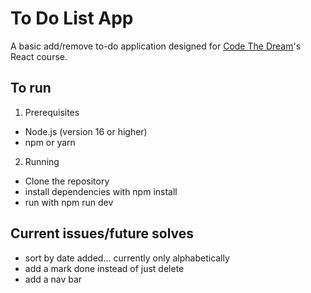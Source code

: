# To Do List App

A basic add/remove to-do application designed for [Code The Dream](https://codethedream.org)'s React course.

## To run

1.  Prerequisites

- Node.js (version 16 or higher)
- npm or yarn

2. Running

- Clone the repository
- install dependencies with npm install
- run with npm run dev

## Current issues/future solves

- sort by date added... currently only alphabetically
- add a mark done instead of just delete
- add a nav bar
